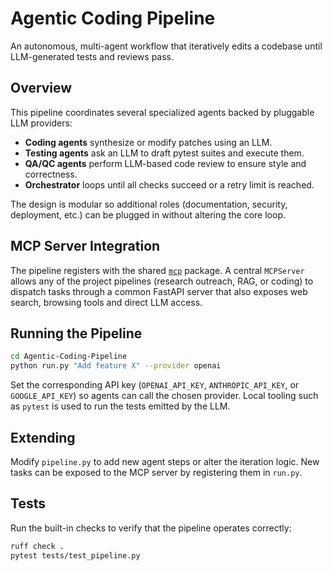 # Agentic Coding Pipeline

An autonomous, multi-agent workflow that iteratively edits a codebase until LLM-generated tests and reviews pass.

## Overview

This pipeline coordinates several specialized agents backed by pluggable LLM providers:

- **Coding agents** synthesize or modify patches using an LLM.
- **Testing agents** ask an LLM to draft pytest suites and execute them.
- **QA/QC agents** perform LLM-based code review to ensure style and correctness.
- **Orchestrator** loops until all checks succeed or a retry limit is reached.

The design is modular so additional roles (documentation, security, deployment, etc.) can be plugged in without altering the core loop.

## MCP Server Integration

The pipeline registers with the shared [`mcp`](../mcp) package. A central `MCPServer` allows any of the project pipelines (research outreach, RAG, or coding) to dispatch tasks through a common FastAPI server that also exposes web search, browsing tools and direct LLM access.

## Running the Pipeline

```bash
cd Agentic-Coding-Pipeline
python run.py "Add feature X" --provider openai
```

Set the corresponding API key (`OPENAI_API_KEY`, `ANTHROPIC_API_KEY`, or `GOOGLE_API_KEY`) so agents can call the chosen provider. Local tooling such as `pytest` is used to run the tests emitted by the LLM.

## Extending

Modify `pipeline.py` to add new agent steps or alter the iteration logic. New tasks can be exposed to the MCP server by registering them in `run.py`.

## Tests

Run the built-in checks to verify that the pipeline operates correctly:

```bash
ruff check .
pytest tests/test_pipeline.py
```
